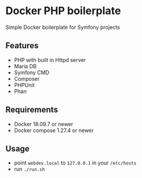 # Docker PHP boilerplate
Simple Docker boilerplate for Symfony projects

## Features
- PHP with built in Httpd server
- Maria DB
- Symfony CMD
- Composer
- PHPUnit
- Phan

## Requirements
- Docker 18.09.7 or newer
- Docker compose 1.27.4 or newer

## Usage
- point `webdev.local` to `127.0.0.1` in your `/etc/hosts`
- run `./run.sh`
